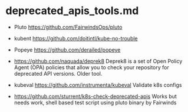deprecated_apis_tools.md
==========================

* Pluto
https://github.com/FairwindsOps/pluto

* kubent
https://github.com/doitintl/kube-no-trouble

* Popeye
https://github.com/derailed/popeye

* https://github.com/naquada/deprek8
Deprek8 is a set of Open Policy Agent (OPA) policies that allow you to check your repository for deprecated API versions.
Older tool.

* kubeval
https://github.com/instrumenta/kubeval
Validate k8s configs

* https://github.com/sturrent/k8s-check-deprecated-apis
Works but needs work, shell based test script using pluto binary by Fairwinds
